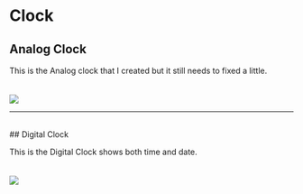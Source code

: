 #  Clock

## Analog Clock
<p>
<p>
This is the Analog clock that I created but it still needs to fixed a little.
<br>
<br>
<br>
<img src = "https://github.com/yashagrawal300/Pygames-codes/blob/master/Clock/Analog_clock.jpg">

<br>
<hr>
<br>
## Digital Clock
<p>
<p>
This is the Digital Clock shows both time and date.
<br>
<br>
<br>
<img src = "https://github.com/yashagrawal300/Pygames-codes/blob/master/Clock/Digital_clock.jpg">
